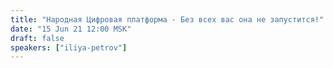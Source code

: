 ```yaml
---
title: "Народная Цифровая платформа - Без всех вас она не запустится!"
date: "15 Jun 21 12:00 MSK"
draft: false
speakers: ["iliya-petrov"]
---
```

